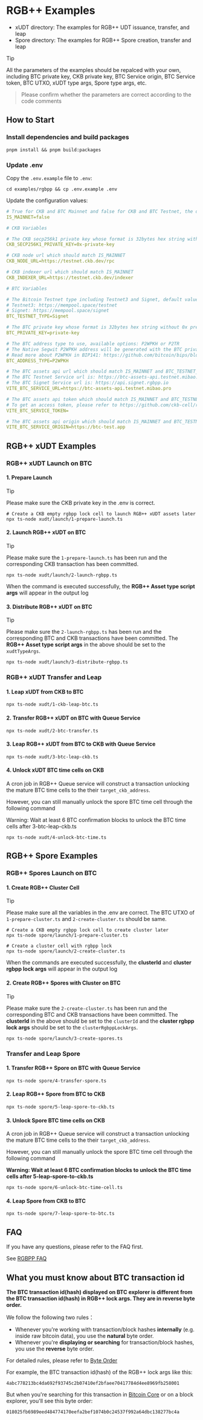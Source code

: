 # RGB++ Examples

- xUDT directory: The examples for RGB++ UDT issuance, transfer, and leap
- Spore directory: The examples for RGB++ Spore creation, transfer and leap

> [!TIP]
> All the parameters of the examples should be repalced with your own, including BTC private key, CKB private key, BTC Service origin, BTC Service token, BTC UTXO, xUDT type args, Spore type args, etc. 

> Please confirm whether the parameters are correct according to the code comments

## How to Start

### Install dependencies and build packages

```
pnpm install && pnpm build:packages
```
### Update .env

Copy the `.env.example` file to `.env`:

```shell
cd examples/rgbpp && cp .env.example .env
```

Update the configuration values:

```yaml
# True for CKB and BTC Mainnet and false for CKB and BTC Testnet, the default value is false
IS_MAINNET=false

# CKB Variables

# The CKB secp256k1 private key whose format is 32bytes hex string with 0x prefix
CKB_SECP256K1_PRIVATE_KEY=0x-private-key

# CKB node url which should match IS_MAINNET
CKB_NODE_URL=https://testnet.ckb.dev/rpc

# CKB indexer url which should match IS_MAINNET
CKB_INDEXER_URL=https://testnet.ckb.dev/indexer

# BTC Variables

# The Bitcoin Testnet type including Testnet3 and Signet, default value is Signet
# Testnet3: https://mempool.space/testnet
# Signet: https://mempool.space/signet
BTC_TESTNET_TYPE=Signet

# The BTC private key whose format is 32bytes hex string without 0x prefix
BTC_PRIVATE_KEY=private-key

# The BTC address type to use, available options: P2WPKH or P2TR
# The Native Segwit P2WPKH address will be generated with the BTC private key as default
# Read more about P2WPKH in BIP141: https://github.com/bitcoin/bips/blob/master/bip-0141.mediawiki#p2wpkh
BTC_ADDRESS_TYPE=P2WPKH

# The BTC assets api url which should match IS_MAINNET and BTC_TESTNET_TYPE
# The BTC Testnet Service url is: https://btc-assets-api.testnet.mibao.pro
# The BTC Signet Service url is: https://api.signet.rgbpp.io
VITE_BTC_SERVICE_URL=https://btc-assets-api.testnet.mibao.pro

# The BTC assets api token which should match IS_MAINNET and BTC_TESTNET_TYPE
# To get an access token, please refer to https://github.com/ckb-cell/rgbpp-sdk/tree/develop/packages/service#get-an-access-token
VITE_BTC_SERVICE_TOKEN=

# The BTC assets api origin which should match IS_MAINNET and BTC_TESTNET_TYPE
VITE_BTC_SERVICE_ORIGIN=https://btc-test.app
```

## RGB++ xUDT Examples

### RGB++ xUDT Launch on BTC

#### 1. Prepare Launch

> [!TIP]
> Please make sure the CKB private key in the .env is correct.

```shell
# Create a CKB empty rgbpp lock cell to launch RGB++ xUDT assets later
npx ts-node xudt/launch/1-prepare-launch.ts
```
#### 2. Launch RGB++ xUDT on BTC

> [!TIP]
> Please make sure the `1-prepare-launch.ts` has been run and the corresponding CKB transaction has been committed.

```shell
npx ts-node xudt/launch/2-launch-rgbpp.ts
```

When the command is executed successfully, the **RGB++ Asset type script args** will appear in the output log

#### 3. Distribute RGB++ xUDT on BTC

> [!TIP]
> Please make sure the `2-launch-rgbpp.ts` has been run and the corresponding BTC and CKB transactions have been committed.
> The **RGB++ Asset type script args** in the above should be set to the `xudtTypeArgs`.

```shell
npx ts-node xudt/launch/3-distribute-rgbpp.ts
```

### RGB++ xUDT Transfer and Leap

#### 1. Leap xUDT from CKB to BTC

```shell
npx ts-node xudt/1-ckb-leap-btc.ts 
```

#### 2. Transfer RGB++ xUDT on BTC with Queue Service

```shell
npx ts-node xudt/2-btc-transfer.ts 
```

#### 3. Leap RGB++ xUDT from BTC to CKB with Queue Service

```shell
npx ts-node xudt/3-btc-leap-ckb.ts 
```

#### 4. Unlock xUDT BTC time cells on CKB

A cron job in RGB++ Queue service will construct a transaction unlocking the mature BTC time cells to the their `target_ckb_address`.

However, you can still manually unlock the spore BTC time cell through the following command

Warning: Wait at least 6 BTC confirmation blocks to unlock the BTC time cells after 3-btc-leap-ckb.ts

```shell
npx ts-node xudt/4-unlock-btc-time.ts 
```

## RGB++ Spore Examples

### RGB++ Spores Launch on BTC

#### 1. Create RGB++ Cluster Cell

> [!TIP]
> Please make sure all the variables in the .env are correct.
> The BTC UTXO of `1-prepare-cluster.ts` and `2-create-cluster.ts` should be same.

```shell
# Create a CKB empty rgbpp lock cell to create cluster later
npx ts-node spore/launch/1-prepare-cluster.ts

# Create a cluster cell with rgbpp lock
npx ts-node spore/launch/2-create-cluster.ts
```

When the commands are executed successfully, the **clusterId** and **cluster rgbpp lock args** will appear in the output log

#### 2. Create RGB++ Spores with Cluster on BTC

> [!TIP]
> Please make sure the `2-create-cluster.ts` has been run and the corresponding BTC and CKB transactions have been committed.
> The **clusterId** in the above should be set to the `clusterId` and the **cluster rgbpp lock args** should be set to the `clusterRgbppLockArgs`.

```shell
npx ts-node spore/launch/3-create-spores.ts
```

### Transfer and Leap Spore

#### 1. Transfer RGB++ Spore on BTC with Queue Service

```shell
npx ts-node spore/4-transfer-spore.ts
```

#### 2. Leap RGB++ Spore from BTC to CKB

```shell
npx ts-node spore/5-leap-spore-to-ckb.ts
```

#### 3. Unlock Spore BTC time cells on CKB

A cron job in RGB++ Queue service will construct a transaction unlocking the mature BTC time cells to the their `target_ckb_address`.

However, you can still manually unlock the spore BTC time cell through the following command

**Warning: Wait at least 6 BTC confirmation blocks to unlock the BTC time cells after 5-leap-spore-to-ckb.ts**

```shell
npx ts-node spore/6-unlock-btc-time-cell.ts
```

#### 4. Leap Spore from CKB to BTC

```shell
npx ts-node spore/7-leap-spore-to-btc.ts
```

## FAQ

If you have any questions, please refer to the FAQ first.

See [RGBPP FAQ](https://github.com/ckb-cell/rgbpp-sdk/wiki/RGBPP--FAQ)


## What you must know about BTC transaction id

**The BTC transaction id(hash) displayed on BTC explorer is different from the BTC transaction id(hash) in RGB++ lock args. They are in reverse byte order.**

We follow the following two rules： 

- Whenever you're working with transaction/block hashes **internally** (e.g. inside raw bitcoin data), you use the **natural** byte order.
- Whenever you're **displaying or searching** for transaction/block hashes, you use the **reverse** byte order.

For detailed rules, please refer to [Byte Order](https://learnmeabitcoin.com/technical/general/byte-order/)

For example, the BTC transaction id(hash) of the RGB++ lock args like this: 

```
4abc778213bc4da692f93745c2b07410ef2bfaee70417784d4ee8969fb258001
```

But when you're searching for this transaction in [Bitcoin Core](https://bitcoin.org/en/bitcoin-core/) or on a block explorer, you'll see this byte order:

```
018025fb6989eed484774170eefa2bef1074b0c24537f992a64dbc138277bc4a
```
